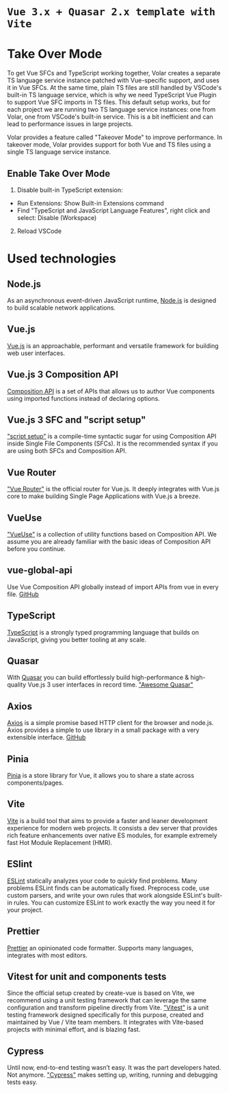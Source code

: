 # `Vue 3.x + Quasar 2.x template with Vite`

# Take Over Mode
To get Vue SFCs and TypeScript working together, Volar creates a separate TS language service instance patched with Vue-specific support, and uses it in Vue SFCs. At the same time, plain TS files are still handled by VSCode's built-in TS language service, which is why we need TypeScript Vue Plugin to support Vue SFC imports in TS files. This default setup works, but for each project we are running two TS language service instances: one from Volar, one from VSCode's built-in service. This is a bit inefficient and can lead to performance issues in large projects.

Volar provides a feature called "Takeover Mode" to improve performance. In takeover mode, Volar provides support for both Vue and TS files using a single TS language service instance.
## Enable Take Over Mode

1. Disable built-in TypeScript extension:
- Run Extensions: Show Built-in Extensions command
- Find "TypeScript and JavaScript Language Features", right click and select: Disable (Workspace)
2. Reload VSCode

# Used technologies

## Node.js

As an asynchronous event-driven JavaScript runtime, [Node.js](https://nodejs.org/en/) is designed to build scalable network applications.

## Vue.js

[Vue.js](https://vuejs.org/) is an approachable, performant and versatile framework for building web user interfaces.

## Vue.js 3 Composition API

[Composition API](https://vuejs.org/api/composition-api-setup.html) is a set of APIs that allows us to author Vue components using imported functions instead of declaring options.

## Vue.js 3 SFC and "script setup"

["script setup"](https://vuejs.org/api/sfc-script-setup.html) is a compile-time syntactic sugar for using Composition API inside Single File Components (SFCs). It is the recommended syntax if you are using both SFCs and Composition API.

## Vue Router

["Vue Router"](https://router.vuejs.org/) is the official router for Vue.js. It deeply integrates with Vue.js core to make building Single Page Applications with Vue.js a breeze.

## VueUse

["VueUse"](https://vueuse.org/) is a collection of utility functions based on Composition API. We assume you are already familiar with the basic ideas of Composition API before you continue.

## vue-global-api

Use Vue Composition API globally instead of import APIs from vue in every file. [GitHub](https://github.com/antfu/vue-global-api)

## TypeScript

[TypeScript](https://www.typescriptlang.org/) is a strongly typed programming language that builds on JavaScript, giving you better tooling at any scale.

## Quasar

With [Quasar](https://quasar.dev/) you can build effortlessly build high-performance & high-quality Vue.js 3 user interfaces in record time. ["Awesome Quasar"](https://github.com/quasarframework/quasar-awesome)

## Axios

[Axios](https://axios-http.com/) is a simple promise based HTTP client for the browser and node.js. Axios provides a simple to use library in a small package with a very extensible interface. [GitHub](https://github.com/axios/axios)

## Pinia

[Pinia](https://pinia.vuejs.org/) is a store library for Vue, it allows you to share a state across components/pages.

## Vite

[Vite](https://vitejs.dev/) is a build tool that aims to provide a faster and leaner development experience for modern web projects. It consists a dev server that provides rich feature enhancements over native ES modules, for example extremely fast Hot Module Replacement (HMR).

## ESlint

[ESLint](https://eslint.org/) statically analyzes your code to quickly find problems. Many problems ESLint finds can be automatically fixed. Preprocess code, use custom parsers, and write your own rules that work alongside ESLint's built-in rules. You can customize ESLint to work exactly the way you need it for your project.

## Prettier

[Prettier](https://prettier.io/) an opinionated code formatter. Supports many languages, integrates with most editors.

## Vitest for unit and components tests

Since the official setup created by create-vue is based on Vite, we recommend using a unit testing framework that can leverage the same configuration and transform pipeline directly from Vite. ["Vitest"](https://vuejs.org/guide/scaling-up/testing.html#unit-testing) is a unit testing framework designed specifically for this purpose, created and maintained by Vue / Vite team members. It integrates with Vite-based projects with minimal effort, and is blazing fast.

## Cypress

Until now, end-to-end testing wasn’t easy. It was the part developers hated.
Not anymore. ["Cypress"](https://www.cypress.io/) makes setting up, writing, running and debugging tests easy.

